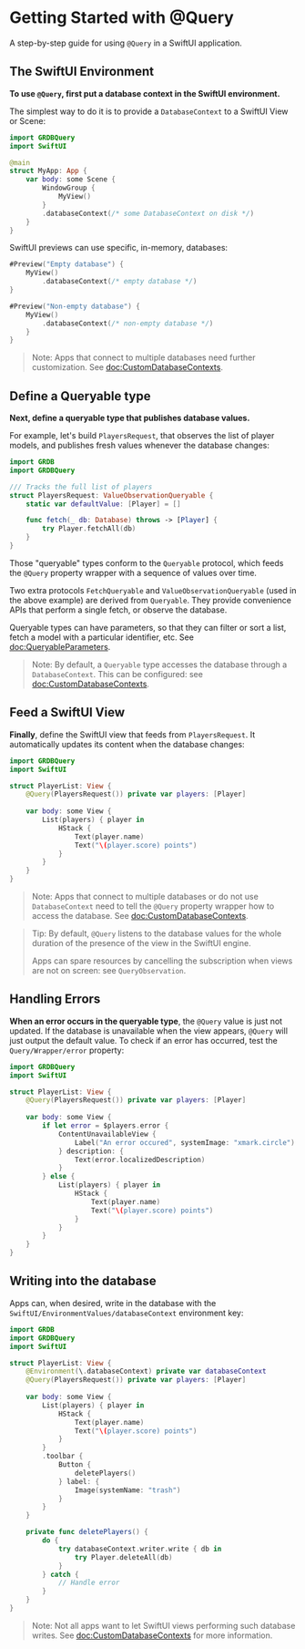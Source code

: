 # Getting Started with @Query

A step-by-step guide for using `@Query` in a SwiftUI application. 

## The SwiftUI Environment

**To use `@Query`, first put a database context in the SwiftUI environment.**

The simplest way to do it is to provide a ``DatabaseContext`` to a SwiftUI View or Scene:

```swift
import GRDBQuery
import SwiftUI

@main
struct MyApp: App {
    var body: some Scene {
        WindowGroup {
            MyView()
        }
        .databaseContext(/* some DatabaseContext on disk */)
    }
}
```

SwiftUI previews can use specific, in-memory, databases:

```swift
#Preview("Empty database") {
    MyView()
        .databaseContext(/* empty database */)
}

#Preview("Non-empty database") {
    MyView()
        .databaseContext(/* non-empty database */)
    }
}
```

> Note: Apps that connect to multiple databases need further customization. See <doc:CustomDatabaseContexts>.    

## Define a Queryable type

**Next, define a queryable type that publishes database values.**

For example, let's build `PlayersRequest`, that observes the list of player models, and publishes fresh values whenever the database changes:

```swift
import GRDB
import GRDBQuery

/// Tracks the full list of players
struct PlayersRequest: ValueObservationQueryable {
    static var defaultValue: [Player] = []

    func fetch(_ db: Database) throws -> [Player] {
        try Player.fetchAll(db)
    }
}
```

Those "queryable" types conform to the ``Queryable`` protocol, which feeds the `@Query` property wrapper with a sequence of values over time.

Two extra protocols ``FetchQueryable`` and ``ValueObservationQueryable`` (used in the above example) are derived from `Queryable`. They provide convenience APIs that perform a single fetch, or observe the database.

Queryable types can have parameters, so that they can filter or sort a list, fetch a model with a particular identifier, etc. See <doc:QueryableParameters>.

> Note: By default, a `Queryable` type accesses the database through a ``DatabaseContext``. This can be configured: see <doc:CustomDatabaseContexts>.

## Feed a SwiftUI View

**Finally**, define the SwiftUI view that feeds from `PlayersRequest`. It automatically updates its content when the database changes:

```swift
import GRDBQuery
import SwiftUI

struct PlayerList: View {
    @Query(PlayersRequest()) private var players: [Player]
    
    var body: some View {
        List(players) { player in
            HStack {
                Text(player.name)
                Text("\(player.score) points")
            }
        }
    }
}
```

> Note: Apps that connect to multiple databases or do not use `DatabaseContext` need to tell the `@Query` property wrapper how to access the database. See <doc:CustomDatabaseContexts>.

> Tip: By default, `@Query` listens to the database values for the whole duration of the presence of the view in the SwiftUI engine.
>
> Apps can spare resources by cancelling the subscription when views are not on screen: see ``QueryObservation``.

## Handling Errors

**When an error occurs in the queryable type**, the `@Query` value is just not updated. If the database is unavailable when the view appears, `@Query` will just output the default value. To check if an error has occurred, test the ``Query/Wrapper/error`` property:

```swift
import GRDBQuery
import SwiftUI

struct PlayerList: View {
    @Query(PlayersRequest()) private var players: [Player]
    
    var body: some View {
        if let error = $players.error {
            ContentUnavailableView {
                Label("An error occured", systemImage: "xmark.circle")
            } description: {
                Text(error.localizedDescription)
            }
        } else {
            List(players) { player in
                HStack {
                    Text(player.name)
                    Text("\(player.score) points")
                }
            }
        }
    }
}
```


## Writing into the database

Apps can, when desired, write in the database with the ``SwiftUI/EnvironmentValues/databaseContext`` environment key:

```swift
import GRDB
import GRDBQuery
import SwiftUI

struct PlayerList: View {
    @Environment(\.databaseContext) private var databaseContext
    @Query(PlayersRequest()) private var players: [Player]
    
    var body: some View {
        List(players) { player in
            HStack {
                Text(player.name)
                Text("\(player.score) points")
            }
        }
        .toolbar {
            Button {
                deletePlayers()
            } label: {
                Image(systemName: "trash")
            }
        }
    }

    private func deletePlayers() {
        do {
            try databaseContext.writer.write { db in
                try Player.deleteAll(db)
            }
        } catch {
            // Handle error
        }
    }
}
```

> Note: Not all apps want to let SwiftUI views performing such database writes. See <doc:CustomDatabaseContexts> for more information.
